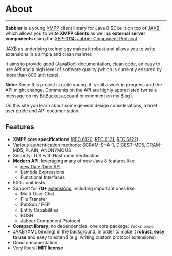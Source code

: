 # About
---

**Babbler** is a young [XMPP][XMPP] client library for Java 8 SE built on top of [JAXB][JAXB], which allows you to write **XMPP clients** as well as **external server components** using the [XEP-0114: Jabber Component Protocol](http://xmpp.org/extensions/xep-0114.html).

[JAXB][JAXB] as underlying technology makes it robust and allows you to write extensions in a simple and clean manner.

It aims to provide good (JavaDoc) documentation, clean code, an easy to use API and a high level of software quality (which is currently ensured by more than 800 unit tests).

**Note:** Since this project is quite young, it is still a work in progress and the API might change. Comments on the API are highly appreciated (write a message on my [BitBucket account](https://bitbucket.org/sco0ter) or comment on my [Blog](http://babbler-xmpp.blogspot.de/)).

On this site you learn about some general design considerations, a brief user guide and API documentation.

## Features

* **XMPP core specifications** ([RFC 6120][RFC 6120], [RFC 6121][RFC 6121], [RFC 6122][RFC 6122])
* Various authentication methods: SCRAM-SHA-1, DIGEST-MD5, CRAM-MD5, PLAIN, ANONYMOUS
* Security: TLS with Hostname Verification
* **Modern API**, leveraging many of new Java 8 features like:
    * [new Date Time API](http://www.oracle.com/technetwork/articles/java/jf14-date-time-2125367.html)
    * Lambda Expressions
    * Functional Interfaces
* 800+ unit tests
* Support for **70+** [extensions](http://xmpp.org/xmpp-protocols/xmpp-extensions/), including important ones like:
    * Multi-User Chat
    * File Transfer
    * PubSub / PEP
    * Entity Capabilities
    * BOSH
    * Jabber Component Protocol
* **Compact library**, no dependencies, one core package: `rocks.xmpp`
* [JAXB][JAXB] (XML binding) in the background, in order to make it **robust**, **easy to use** and easy to extend (e.g. writing custom protocol extensions)
* Good documentation
* Very liberal **MIT license**


[JAXB]: http://en.wikipedia.org/wiki/Java_Architecture_for_XML_Binding "Java Architecture for XML Binding"
[XMPP]: http://xmpp.org "eXtensible Messaging and Presence Protocol"
[RFC 6120]: http://xmpp.org/rfcs/rfc6120.html "Extensible Messaging and Presence Protocol (XMPP): Core"
[RFC 6121]: http://xmpp.org/rfcs/rfc6121.html "Extensible Messaging and Presence Protocol (XMPP): Instant Messaging and Presence"
[RFC 6122]: http://xmpp.org/rfcs/rfc6122.html "Extensible Messaging and Presence Protocol (XMPP): Address Format"